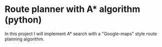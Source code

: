 # Route planner with A* algorithm (python)
In this project I will implement A* search with a "Google-maps" style route planning algorithm.
